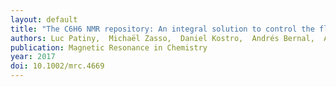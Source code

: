```yaml
---
layout: default
title: "The C6H6 NMR repository: An integral solution to control the flow of your data from the magnet to the public"
authors: Luc Patiny,  Michaël Zasso,  Daniel Kostro,  Andrés Bernal,  Andrés M. Castillo,  Alejandro Bolaños,  Miguel A. Asencio,  Norman Pellet,  Matthew Todd,  Nils Schloerer,  Stefan Kuhn,  Elaine Holmes,  Sacha Javor,  Julien Wist
publication: Magnetic Resonance in Chemistry
year: 2017
doi: 10.1002/mrc.4669
---
```

